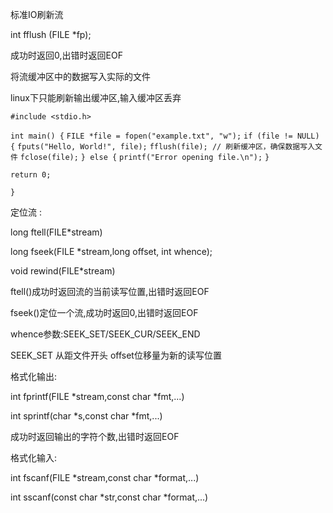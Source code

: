 标准IO刷新流

int fflush (FILE *fp);

成功时返回0,出错时返回EOF

将流缓冲区中的数据写入实际的文件

linux下只能刷新输出缓冲区,输入缓冲区丢弃



`#include <stdio.h>`

`int main() {`
    `FILE *file = fopen("example.txt", "w");`
    `if (file != NULL) {`
        `fputs("Hello, World!", file);`
        `fflush(file); // 刷新缓冲区，确保数据写入文件`
        `fclose(file);`
    `} else {`
        `printf("Error opening file.\n");`
    `}`

```
return 0;
```

`}`



定位流 :

long ftell(FILE*stream)

long fseek(FILE *stream,long offset, int whence);

void rewind(FILE*stream)

ftell()成功时返回流的当前读写位置,出错时返回EOF

fseek()定位一个流,成功时返回0,出错时返回EOF

whence参数:SEEK_SET/SEEK_CUR/SEEK_END

SEEK_SET 从距文件开头 offset位移量为新的读写位置



格式化输出:

int fprintf(FILE *stream,const char *fmt,...)

int sprintf(char *s,const char *fmt,...)

成功时返回输出的字符个数,出错时返回EOF

格式化输入:

int fscanf(FILE *stream,const char *format,...)

int sscanf(const char *str,const char *format,...)

